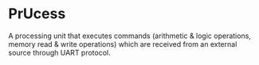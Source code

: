 # PrUcess
A processing unit that executes commands (arithmetic &amp; logic operations, memory read &amp; write operations) which are received from an external source through UART protocol.
